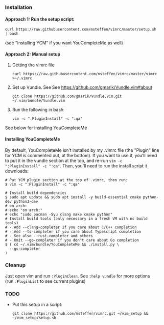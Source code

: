 ### Installation

#### Approach 1: Run the setup script:

    curl https://raw.githubusercontent.com/msteffen/vimrc/master/setup.sh | bash

(see "Installing YCM" if you want YouCompleteMe as well)

#### Approach 2: Manual setup

1. Getting the vimrc file

   ```
   curl https://raw.githubusercontent.com/msteffen/vimrc/master/vimrc >~/.vimrc
   ```
    
1. Set up Vundle. See See <https://github.com/gmarik/Vundle.vim#about>

   ```
   git clone https://github.com/gmarik/Vundle.vim.git ~/.vim/bundle/Vundle.vim
   ```
    
1. Run the following in bash:

   ```
   vim -c ":PluginInstall" -c ":qa"
   ```
    
See below for installing YouCompleteMe

#### Installing YouCompleteMe

By default, YouCompleteMe isn't installed by my .vimrc file (the "Plugin" line for YCM is commented out, at the bottom). If you want to use it, you'll need to put it in the vundle section at the top, and re-run `vim -c ":PluginInstall" -c ":qa"`. Then, you'll need to run the install script it downloads:

    # Put YCM plugin section at the top of .vimrc, then run:
    $ vim -c ":PluginInstall" -c ":qa"
    
    # Install build dependencies
    $ sudo apt update && sudo apt install -y build-essential cmake python-dev python3-dev
    # on arch:
    # echo "on arch:"
    # echo "sudo pacman -Syu clang make cmake python"
    # Install build tools (only necessary in a fresh VM with no build tools)
    # - Add --clang-completer if you care about C/C++ completion
    # - Add --ts-completer if you care about Typescript completion
    # - See also --rust-completer and others
    # - Omit --go-completer if you don't care about Go completion
    $ ( cd ~/.vim/bundle/YouCompleteMe && ./install.py \
      --go-completer
    ) 

### Cleanup
Just open vim and run `:PluginClean`. See `:help vundle` for more options (run `:PluginList` to see current plugins)

### TODO
* Put this setup in a script:

   ```
   git clone https://github.com/msteffen/vimrc.git ~/vim_setup && ~/vim_setup/setup.sh
   ```
    
